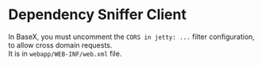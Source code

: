 # Dependency Sniffer Client

In BaseX, you must uncomment the `CORS in jetty: ...` filter configuration,
to allow cross domain requests.  
It is in `webapp/WEB-INF/web.xml` file.

